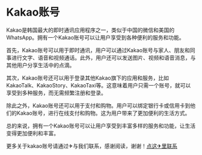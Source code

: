 # Kakao账号

Kakao是韩国最大的即时通讯应用程序之一，类似于中国的微信和美国的WhatsApp。拥有一个Kakao账号可以让用户享受到各种便利的服务和功能。

首先，Kakao账号可以用于即时通讯，用户可以通过Kakao账号与家人、朋友和同事进行文字、语音和视频通话。此外，用户还可以发送图片、视频和语音消息，与其他用户分享生活中的点滴。

其次，Kakao账号还可以用于登录其他Kakao旗下的应用和服务，比如KakaoTalk、KakaoStory、KakaoTaxi等。这意味着用户只需一个账号，就可以享受到多种服务，而无需频繁注册和登录。

除此之外，Kakao账号还可以用于支付和购物。用户可以绑定银行卡或信用卡到他们的Kakao账号，进行在线支付和购物。这为用户带来了更加便利的生活方式。

总的来说，拥有一个Kakao账号可以让用户享受到丰富多样的服务和功能，让生活变得更加便利和丰富。

更多关于kakao账号请通过✈与我们联系，感谢阅读，谢谢！[点这✈里联系](https://ss.k02.cc)